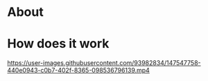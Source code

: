 # About



# How does it work
https://user-images.githubusercontent.com/93982834/147547758-440e0943-c0b7-402f-8365-098536796139.mp4

